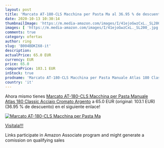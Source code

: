 ```yaml
---
layout: post
title: 'Marcato AT-180-CLS Macchina per Pasta Ma al 36.95 % de descuento'
date: 2020-10-13 10:30:14
thumbnailImage: 'https://m.media-amazon.com/images/I/41ejoGwzCxL._SL200_.jpg'
images: [ 'https://m.media-amazon.com/images/I/41ejoGwzCxL._SL200_.jpg' ]
comments: true
category: ofertas
author: ring
slug: 'B004BDKI68-it'
description:
actualPrice: 65.0 EUR
currency: EUR
price: 65.0
comparePrice: 103.1 EUR
inStock: true
prodname: 'Marcato AT-180-CLS Macchina per Pasta Manuale Atlas 180 Classic  Acciaio Cromato  Argento'
country: 'it'
---
```


Ahora mismo tienes [Marcato AT-180-CLS Macchina per Pasta Manuale Atlas 180 Classic  Acciaio Cromato  Argento](https://www.amazon.it/dp/B004BDKI68/?tag=tolees00-21) a 65.0 EUR (original: 103.1 EUR) (36.95 %  de descuento) en el siguiente enlace!

[![Marcato AT-180-CLS Macchina per Pasta Ma](https://m.media-amazon.com/images/I/41ejoGwzCxL._SL200_.jpg)](https://www.amazon.it/dp/B004BDKI68/?tag=tolees00-21)

[Visítala!!!](https://www.amazon.it/dp/B004BDKI68/?tag=tolees00-21)

Links participate in Amazon Associate program and might generate a comission on qualifying sales
